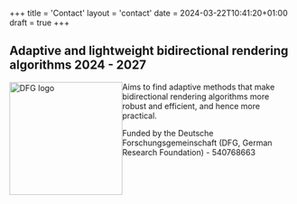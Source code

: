 +++
title = 'Contact'
layout = 'contact'
date = 2024-03-22T10:41:20+01:00
draft = true
+++

## Adaptive and lightweight bidirectional rendering algorithms 2024 - 2027

<img style="float:left;" src="/content/dfg_logo_schriftzug_blau_foerderung_en.jpg" width="200px" alt="DFG logo" />

Aims to find adaptive methods that make bidirectional rendering algorithms more robust and efficient, and hence more practical.

Funded by the Deutsche Forschungsgemeinschaft (DFG, German Research Foundation) - 540768663

